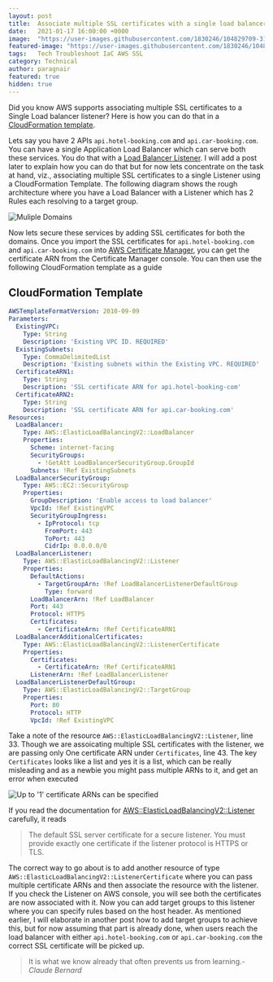 ```yaml
---
layout: post
title:  Associate multiple SSL certificates with a single load balancer within a CloudFormation template
date:   2021-01-17 16:00:00 +0000
image:  "https://user-images.githubusercontent.com/1830246/104829709-31cb8380-586e-11eb-80c3-8863aeeaadc3.jpg"
featured-image: "https://user-images.githubusercontent.com/1830246/104848763-421b4700-58de-11eb-9eed-7f8bd4dd8a28.png"
tags:   Tech Troubleshoot IaC AWS SSL
category: Technical
author: paragnair
featured: true
hidden: true
---
```


Did you know AWS supports associating multiple SSL certificates to a Single Load balancer listener? Here is how you can do that in a [CloudFormation template](https://aws.amazon.com/cloudformation/).

Lets say you have 2 APIs `api.hotel-booking.com` and `api.car-booking.com`. You can have a single Application Load Balancer which can serve both these services. You do that with a [Load Balancer Listener](https://docs.aws.amazon.com/elasticloadbalancing/latest/application/load-balancer-listeners.html). I will add a post later to explain how you can do that but for now lets concentrate on the task at hand, viz., associating multiple SSL certificates to a single Listener using a CloudFormation Template. The following diagram shows the rough architecture where you have a Load Balancer with a Listener which has 2 Rules each resolving to a target group.

![Muliple Domains](https://user-images.githubusercontent.com/1830246/104829719-532c6f80-586e-11eb-83ad-368532734a0a.jpeg)

Now lets secure these services by adding SSL certificates for both the domains. Once you import the SSL certificates for `api.hotel-booking.com` and `api.car-booking.com` into [AWS Certificate Manager](https://aws.amazon.com/certificate-manager/), you can get the certificate ARN from the Certificate Manager console. You can then use the following CloudFormation template as a guide

## CloudFormation Template
```yaml
AWSTemplateFormatVersion: 2010-09-09
Parameters:
  ExistingVPC:
    Type: String
    Description: 'Existing VPC ID. REQUIRED'
  ExistingSubnets:
    Type: CommaDelimitedList
    Description: 'Existing subnets within the Existing VPC. REQUIRED'
  CertificateARN1:
    Type: String
    Description: 'SSL certificate ARN for api.hotel-booking-com'
  CertificateARN2:
    Type: String
    Description: 'SSL certificate ARN for api.car-booking.com'
Resources:
  LoadBalancer:
    Type: AWS::ElasticLoadBalancingV2::LoadBalancer
    Properties:
      Scheme: internet-facing
      SecurityGroups:
        - !GetAtt LoadBalancerSecurityGroup.GroupId
      Subnets: !Ref ExistingSubnets
  LoadBalancerSecurityGroup:
    Type: AWS::EC2::SecurityGroup
    Properties:
      GroupDescription: 'Enable access to load balancer'
      VpcId: !Ref ExistingVPC
      SecurityGroupIngress:
        - IpProtocol: tcp
          FromPort: 443
          ToPort: 443
          CidrIp: 0.0.0.0/0
  LoadBalancerListener:
    Type: AWS::ElasticLoadBalancingV2::Listener
    Properties:
      DefaultActions:
        - TargetGroupArn: !Ref LoadBalancerListenerDefaultGroup
          Type: forward
      LoadBalancerArn: !Ref LoadBalancer
      Port: 443
      Protocol: HTTPS
      Certificates:
        - CertificateArn: !Ref CertificateARN1
  LoadBalancerAdditionalCertificates:
    Type: AWS::ElasticLoadBalancingV2::ListenerCertificate
    Properties:
      Certificates:
        - CertificateArn: !Ref CertificateARN1
      ListenerArn: !Ref LoadBalancerListener
  LoadBalancerListenerDefaultGroup:
    Type: AWS::ElasticLoadBalancingV2::TargetGroup
    Properties:
      Port: 80
      Protocol: HTTP
      VpcId: !Ref ExistingVPC

````

Take a note of the resource `AWS::ElasticLoadBalancingV2::Listener`, line 33. Though we are assoicating multiple SSL certificates with the listener, we are passing only One certificate ARN under `Certificates`, line 43. The key `Certificates` looks like a list and yes it is a list, which can be really misleading and as a newbie you might pass multiple ARNs to it, and get an error when executed

![Up to '1' certificate ARNs can be specified](https://user-images.githubusercontent.com/1830246/104829739-7b1bd300-586e-11eb-91bd-6b0616090d2d.png)

If you read the documentation for [AWS::ElasticLoadBalancingV2::Listener](https://docs.aws.amazon.com/AWSCloudFormation/latest/UserGuide/aws-resource-elasticloadbalancingv2-listener.html#cfn-elasticloadbalancingv2-listener-certificates) carefully, it reads

> The default SSL server certificate for a secure listener. You must provide exactly one certificate if the listener protocol is HTTPS or TLS.

The correct way to go about is to add another resource of type `AWS::ElasticLoadBalancingV2::ListenerCertificate` where you can pass multiple certificate ARNs and then associate the resource with the listener. If you check the Listener on AWS console, you will see both the certificates are now associated with it. Now you can add target groups to this listener where you can specify rules based on the host header. As mentioned earlier, I will elaborate in another post how to add target groups to achieve this, but for now assuming that part is already done, when users reach the load balancer with either `api.hotel-booking.com` or `api.car-booking.com` the correct SSL certificate will be picked up.

> It is what we know already that often prevents us from learning.<cite>- Claude Bernard</cite>
